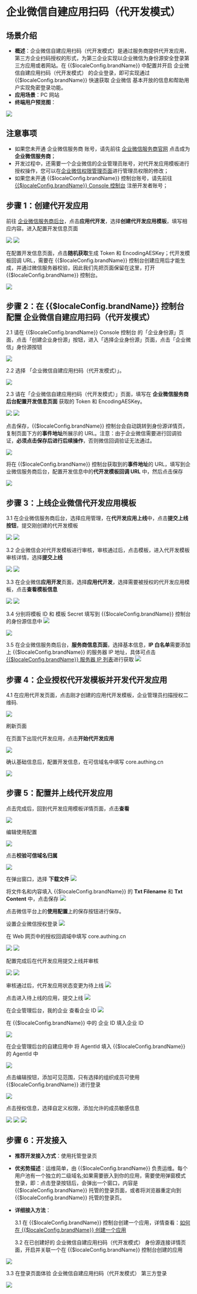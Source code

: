 # 企业微信自建应用扫码（代开发模式）

<LastUpdated/>

## 场景介绍

- **概述**：企业微信自建应用扫码（代开发模式）是通过服务商提供代开发应用，第三方企业扫码授权的形式，为第三企业实现以企业微信为身份源安全登录第三方应用或者网站。在 {{$localeConfig.brandName}} 中配置并开启 企业微信自建应用扫码（代开发模式） 的企业登录，即可实现通过 {{$localeConfig.brandName}} 快速获取 企业微信 基本开放的信息和帮助用户实现免密登录功能。
- **应用场景**：PC 网站
- **终端用户预览图**：

<img src="./images/40.png" >

## 注意事项

- 如果您未开通 企业微信服务商 账号，请先前往 [企业微信服务商官网](https://open.work.weixin.qq.com/) 点击成为**企业微信服务商**；
- 开发过程中，还需要一个企业微信的企业管理员账号，对代开发应用模板进行授权操作，您可以在[企业微信权限管理页面](https://work.weixin.qq.com/wework_admin/frame#profile/role)进行管理员权限的修改；
- 如果您未开通 {{$localeConfig.brandName}} 控制台账号，请先前往 [{{$localeConfig.brandName}} Console 控制台](https://authing.cn/) 注册开发者账号；

## 步骤 1：创建代开发应用

前往 [企业微信服务商后台](https://open.work.weixin.qq.com/wwopen/developer#/index)，点击**应用代开发**，选择**创建代开发应用模板**，填写相应内容。进入配置开发信息页面

<img src="./images/01.png" >

<img src="./images/02.png" >

在配置开发信息页面，点击**随机获取**生成 Token 和 EncodingAESKey；代开发模板回调 URL，需要在 {{$localeConfig.brandName}} 控制台创建应用后才能生成，并通过微信服务器校验，因此我们先把页面保留在这里，打开 {{$localeConfig.brandName}} 控制台。

<img src="./images/03.png" >

## 步骤 2：在 {{$localeConfig.brandName}} 控制台配置 企业微信自建应用扫码（代开发模式）

2.1 请在 {{$localeConfig.brandName}} Console 控制台 的「企业身份源」页面，点击「创建企业身份源」按钮，进入「选择企业身份源」页面，点击「企业微信」身份源按钮

<img src="./images/04.png" >

2.2 选择 「企业微信自建应用扫码（代开发模式）」。

<img src="./images/05.png" >

2.3 请在「企业微信自建应用扫码（代开发模式）」页面，填写在 **企业微信服务商后台配置开发信息页面** 获取的 Token 和 EncodingAESKey。

<img src="./images/03.png" >

<img src="./images/06.png" >

点击保存，{{$localeConfig.brandName}} 控制台会自动跳转到身份源详情页，复制页面下方的**事件地址**所展示的 URL。注意：由于企业微信需要进行回调验证，**必须点击保存后进行后续操作**，否则微信回调验证无法通过。

<img src="./images/07.png" >

将在 {{$localeConfig.brandName}} 控制台获取到的**事件地址**的 URL，填写到企业微信服务商后台，配置开发信息中的**代开发模板回调 URL** 中，然后点击保存

<img src="./images/08.png" >

## 步骤 3：上线企业微信代开发应用模板

3.1 在企业微信服务商后台，选择应用管理，在**代开发应用上线**中，点击**提交上线按钮**，提交刚创建的代开发模板

<img src="./images/10.png" >

<img src="./images/11.png" >

3.2 企业微信会对代开发模板进行审核，审核通过后，点击模板，进入代开发模板审核详情，选择**提交上线**

<img src="./images/11-1.png" >

<img src="./images/11-2.png" >

3.3 在企业微信**应用开发**页面，选择**应用代开发**，选择需要被授权的代开发应用模板，点击**查看模板信息**

<img src="./images/12.png" >

<img src="./images/13.png" >

3.4 分别将模板 ID 和 模板 Secret 填写到 {{$localeConfig.brandName}} 控制台的身份源信息中
<img src="./images/14.png" >

<img src="./images/15.png" >

3.5 在企业微信服务商后台，**服务商信息页面**，选择基本信息，**IP 白名单**需要添加上 {{$localeConfig.brandName}} 的服务器 IP 地址，具体可点击 [{{$localeConfig.brandName}} 服务器 IP 列表](core.authing.cn/api/v2/system/public-ips)进行获取
<img src="./images/16.png" >

## 步骤 4：企业授权代开发模板并开发代开发应用

4.1 在应用代开发页面，点击刚才创建的应用代开发模板，企业管理员扫描授权二维码.

<img src="./images/18.png" >

刷新页面

在页面下出现代开发应用，点击**开始代开发应用**

<img src="./images/19.png" >

确认基础信息后，配置开发信息，在可信域名中填写 core.authing.cn

<img src="./images/20.png" >

## 步骤 5：配置并上线代开发应用

点击完成后，回到代开发应用模板详情页面，点击**查看**

<img src="./images/21.png" >

编辑使用配置

<img src="./images/22.png" >

点击**校验可信域名归属**

<img src="./images/23.png" >

在弹出窗口，选择 **下载文件**
<img src="./images/24.png" >

将文件名和内容填入 {{$localeConfig.brandName}} 的 **Txt Filename** 和 **Txt Content** 中，点击保存
<img src="./images/25.png" >

点击微信平台上的**使用配置**上的保存按钮进行保存。

设置企业微信授权登录
<img src="./images/26.png" >

在 Web 网页中的授权回调域中填写 core.authing.cn

<img src="./images/27.png" >
<img src="./images/28.png" >

配置完成后在代开发应用提交上线并审核

<img src="./images/29.png" >
<img src="./images/30.png" >

审核通过后，代开发应用状态变更为待上线
<img src="./images/34.png" >

点击进入待上线的应用，提交上线
<img src="./images/35.png" >

在企业管理后台，我的企业 查看企业 ID
<img src="./images/31.png" >

在 {{$localeConfig.brandName}} 中的 企业 ID 填入企业 ID

<img src="./images/32.png" >

在企业管理后台的自建应用中 将 AgentId 填入 {{$localeConfig.brandName}} 的 AgentId 中

<img src="./images/33.png" >

点击编辑按钮，添加可见范围，只有选择的组织成员可使用 {{$localeConfig.brandName}} 进行登录

<img src="./images/36.png" >

点击授权信息，选择自定义权限，添加允许的成员敏感信息

<img src="./images/37.png" >
<img src="./images/38.png" >
<img src="./images/39.png" >

## 步骤 6：开发接入

- **推荐开发接入方式**：使用托管登录页

- **优劣势描述**：运维简单，由 {{$localeConfig.brandName}} 负责运维。每个用户池有一个独立的二级域名;如果需要嵌入到你的应用，需要使用弹窗模式登录，即：点击登录按钮后，会弹出一个窗口，内容是 {{$localeConfig.brandName}} 托管的登录页面，或者将浏览器重定向到 {{$localeConfig.brandName}} 托管的登录页。

- **详细接入方法**：

  3.1 在 {{$localeConfig.brandName}} 控制台创建一个应用，详情查看：[如何在 {{$localeConfig.brandName}} 创建一个应用](https://docs.authing.cn/v2/guides/app/create-app.html)

  3.2 在已创建好的 企业微信自建应用扫码（代开发模式） 身份源连接详情页面，开启并关联一个在 {{$localeConfig.brandName}} 控制台创建的应用

<img src="./images/42.png" >

3.3 在登录页面体验 企业微信自建应用扫码（代开发模式） 第三方登录

<img src="./images/41.png" >
